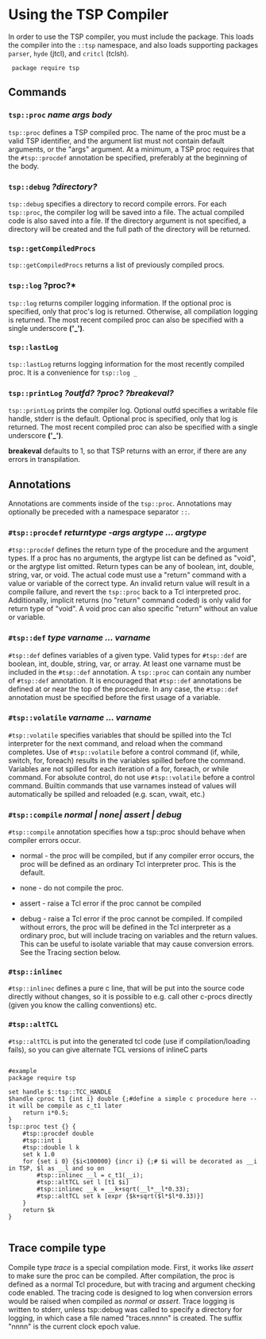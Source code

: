 # Using the TSP Compiler

In order to use the TSP compiler, you must include the package.  This loads the compiler
into the `::tsp` namespace, and also loads supporting packages `parser`, `hyde` (jtcl), and
`critcl` (tclsh).

     package require tsp

## Commands 

### `tsp::proc` *name args body*

`tsp::proc` defines a TSP compiled proc.  The name of the proc must be a valid
TSP identifier, and the argument list must not contain default arguments, or the
"args" argument.   At a minimum, a TSP proc requires that the `#tsp::procdef` 
annotation be specified, preferably at the beginning of the body.

### `tsp::debug` *?directory?*

`tsp::debug` specifies a directory to record compile errors.  For each `tsp::proc`, the compiler
log will be saved into a file.  The actual compiled code is also saved into a file.   If the
directory argument is not specified, a directory will be created and the full path of the directory
will be returned.


### `tsp::getCompiledProcs`

`tsp::getCompiledProcs` returns a list of previously compiled procs.


### `tsp::log` ?proc?*

`tsp::log` returns compiler logging information.  If the optional proc is
specified, only that proc's log is returned.  Otherwise, all compilation logging
is returned.  The most recent compiled
proc can also be specified with a single underscore **('_')**.


### `tsp::lastLog` 

`tsp::lastLog` returns logging information for the most recently compiled proc.  It is
a convenience for `tsp::log _`


### `tsp::printLog` *?outfd? ?proc? ?breakeval?*

`tsp::printLog` prints the compiler log.  Optional outfd specifies a writable file handle, stderr
is the default.  Optional proc is specified, only that log is returned.  The most recent compiled
proc can also be specified with a single underscore **('_')**.

**breakeval** defaults to 1, so that TSP returns with an error, if there are any errors in transpilation.


## Annotations

Annotations are comments inside of the `tsp::proc`.   Annotations may optionally be preceded
with a namespace separator `::`.

### `#tsp::procdef` *returntype -args argtype ... argtype*

`#tsp::procdef` defines the return type of the procedure and the argument types.  If a
proc has no arguments, the argtype list can be defined as "void", or the argtype list
omitted.  Return types can be any of boolean, int, double, string, var, or void.  The actual
code must use a "return" command with a value or variable of the correct type.  An
invalid return value will result in a compile failure, and revert the `tsp::proc` back to
a Tcl interpreted proc.  Additionally, implicit returns (no "return" command coded) is only
valid for return type of "void".  A void proc can also specific "return" without an value or
variable.

### `#tsp::def` *type varname ... varname*

`#tsp::def` defines variables of a given type.  Valid types for `#tsp::def` are boolean,
int, double, string, var, or array.  At least one varname must be included in the `#tsp::def`
annotation.  A `tsp::proc` can contain any number of `#tsp::def` annotation.  It is encouraged that 
`#tsp::def` annotations be defined at or near the top of the procedure.  In any case, the `#tsp::def`
annotation must be specified before the first usage of a variable.

### `#tsp::volatile` *varname ... varname*

`#tsp::volatile` specifies variables that should be spilled into the Tcl interpreter for
the next command, and reload when the command completes.  Use of `#tsp::volatile` before a
control command (if, while, switch, for, foreach) results in the variables spilled before the
command.  Variables are not spilled for each iteration of a for, foreach, or while command.
For absolute control, do not use `#tsp::volatile` before a control command.  Builtin commands
that use varnames instead of values will automatically be spilled and reloaded (e.g. scan, 
vwait, etc.)


### `#tsp::compile` *normal | none| assert | debug*

`#tsp::compile` annotation specifies how a tsp::proc should behave when compiler errors occur.

  * normal - the proc will be compiled, but if any compiler error occurs, the proc will
             be defined as an ordinary Tcl interpreter proc.  This is the default.

  * none - do not compile the proc.  

  * assert - raise a Tcl error if the proc cannot be compiled

  * debug - raise a Tcl error if the proc cannot be compiled.  If compiled without errors,
            the proc will be defined in the Tcl interpreter as a ordinary proc, but will
            include tracing on variables and the return values.  This can be useful to 
            isolate variable that may cause conversion errors.  See the Tracing section below.

### `#tsp::inlinec`
`#tsp::inlinec` defines a pure c line, that will be put into the source code directly without changes, so it is possible to e.g. call other c-procs directly (given you know the calling conventions) etc.

### `#tsp::altTCL`
`#tsp::altTCL` is put into the generated tcl code (use if compilation/loading fails), so you can give alternate TCL versions of inlineC parts
    
```

#example
package require tsp

set handle $::tsp::TCC_HANDLE
$handle cproc t1 {int i} double {;#define a simple c procedure here -- it will be compile as c_t1 later
    return i*0.5;
}
tsp::proc test {} {
    #tsp::procdef double
    #tsp::int i
    #tsp::double l k
    set k 1.0
    for {set i 0} {$i<100000} {incr i} {;# $i will be decorated as __i in TSP, $l as __l and so on
        #tsp::inlinec __l = c_t1(__i);
        #tsp::altTCL set l [t1 $i]
        #tsp::inlinec __k = __k+sqrt(__l*__l*0.33);
        #tsp::altTCL set k [expr {$k+sqrt($l*$l*0.33)}]
    }
    return $k
}


```

## Trace compile type

Compile type *trace* is a special compilation mode. First, it works like *assert* to make sure the
proc can be compiled.  After compilation, the proc is defined as a normal Tcl procedure, but with
tracing and argument checking code enabled.  The tracing code is designed to log when conversion
errors would be raised when compiled as *normal* or *assert*.  Trace logging is written to stderr,
unless tsp::debug was called to specify a directory for logging, in which case a file named
"traces.nnnn" is created.  The suffix "nnnn" is the current clock epoch value.
